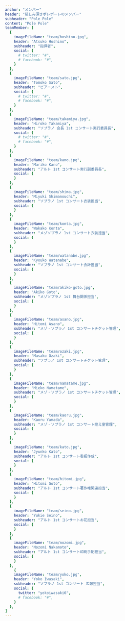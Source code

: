 ```yaml
---
anchor: "メンバー"
header: "慈しみ深きポレポーレのメンバー"
subheader: "Pole Pole"
content: "Pole Pole"
teamMember: [
  {
    imageFileName: "team/hoshino.jpg",
    header: "Atsuko Hoshino",
    subheader: "指揮者",
    social: {
      # twitter: "#",
      # facebook: "#",
    }
  },
  {
    imageFileName: "team/sato.jpg",
    header: "Tomoko Sato",
    subheader: "ピアニスト",
    social: {
      # twitter: "#",
      # facebook: "#",
    }
  },
  {
    imageFileName: "team/takamiya.jpg",
    header: "Hiroko Takamiya",
    subheader: "ソプラノ 会長 1st コンサート実行委員長",
    social: {
      # twitter: "#",
      # facebook: "#",
    }
  },
  {
    imageFileName: "team/kano.jpg",
    header: "Mariko Kano",
    subheader: "アルト 1st コンサート実行副委員長",
    social: {
    }
  },
  {
    imageFileName: "team/shima.jpg",
    header: "Miyuki Shimanouchi",
    subheader: "ソプラノ 1st コンサート衣装担当",
    social: {
    }
  },
  {
    imageFileName: "team/konta.jpg",
    header: "Wakako Konta",
    subheader: "メゾソプラノ 1st コンサート衣装担当",
    social: {
    }
  },
  {
    imageFileName: "team/watanabe.jpg",
    header: "Kyouko Watanabe",
    subheader: "ソプラノ 1st コンサート会計担当",
    social: {
    }
  },
  {
    imageFileName: "team/akiko-goto.jpg",
    header: "Akiko Goto",
    subheader: "メゾソプラノ 1st 舞台関係担当",
    social: {
    }
  },
  {
    imageFileName: "team/asano.jpg",
    header: "Hitomi Asano",
    subheader: "メゾ・ソプラノ 1st コンサートチケット管理",
    social: {
    }
  },
  {
    imageFileName: "team/ozaki.jpg",
    header: "Masako Ozaki",
    subheader: "ソプラノ 1st コンサートチケット管理",
    social: {
    }
  },
  {
    imageFileName: "team/namatame.jpg",
    header: "Mieko Namatame",
    subheader: "メゾ・ソプラノ 1st コンサートチケット管理",
    social: {
    }
  },
  {
    imageFileName: "team/kaoru.jpg",
    header: "Kaoru Yamada",
    subheader: "メゾ・ソプラノ 1st コンサート控え室管理",
    social: {
    }
  },
  {
    imageFileName: "team/kato.jpg",
    header: "Jyunko Kato",
    subheader: "アルト 1st コンサート看板作成",
    social: {
    }
  },
  {
    imageFileName: "team/hitomi.jpg",
    header: "Hitomi Goto",
    subheader: "アルト 1st コンサート著作権関連担当",
    social: {
    }
  },
  {
    imageFileName: "team/seino.jpg",
    header: "Yukie Seino",
    subheader: "アルト 1st コンサートお花担当",
    social: {
    }
  },
  {
    imageFileName: "team/nozomi.jpg",
    header: "Nozomi Nakamoto",
    subheader: "アルト 1st コンサート印刷手配担当",
    social: {
    }
  },
    {
    imageFileName: "team/yoko.jpg",
    header: "Yoko Iwasaki",
    subheader: "ソプラノ 1st コンサート 広報担当",
    social: {
      twitter: "yokoiwasaki6",
      # facebook: "#",
    }
  },
]
---
```

